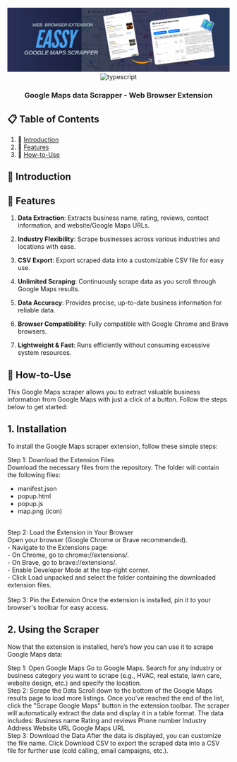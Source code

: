 <div align="center">
  <br />
  <img src="https://github.com/Developer-RONNIE/google-maps-easy-scrape/blob/main/easyscrape.png" alt="Project Banner"> 
  <br />

  <div>
    <img src="https://img.shields.io/badge/-JavaScript-yellow?style=for-the-badge&logoColor=white&logo=javascript&color=9C8B00" alt="typescript" />
  </div>

<h3 align="center">Google Maps data Scrapper - Web Browser Extension</h3>
</div>


## 📋 <a name="table">Table of Contents</a>

1. 🤖 [Introduction](#introduction)
2. 🔋 [Features](#features)
3. 🤸 [How-to-Use](#quick-start)

## <a name="introduction">🤖 Introduction</a>

## <a name="features">🔋 Features</a>

1. **Data Extraction**: Extracts business name, rating, reviews, contact information, and website/Google Maps URLs.
   
2. **Industry Flexibility**: Scrape businesses across various industries and locations with ease.

3. **CSV Export**: Export scraped data into a customizable CSV file for easy use.

4. **Unlimited Scraping**: Continuously scrape data as you scroll through Google Maps results.

5. **Data Accuracy**: Provides precise, up-to-date business information for reliable data.

6. **Browser Compatibility**: Fully compatible with Google Chrome and Brave browsers.

7. **Lightweight & Fast**: Runs efficiently without consuming excessive system resources.

## <a name="quick-start">🤸 How-to-Use</a>
This Google Maps scraper allows you to extract valuable business information from Google Maps with just a click of a button. Follow the steps below to get started:

## 1. Installation
To install the Google Maps scraper extension, follow these simple steps:

Step 1: Download the Extension Files <br />
Download the necessary files from the repository. The folder will contain the following files: <br />
- manifest.json
- popup.html
- popup.js
- map.png (icon)
<br />
Step 2: Load the Extension in Your Browser <br />
Open your browser (Google Chrome or Brave recommended). <br />
- Navigate to the Extensions page: <br />
- On Chrome, go to chrome://extensions/. <br />
- On Brave, go to brave://extensions/. <br />
- Enable Developer Mode at the top-right corner. <br />
- Click Load unpacked and select the folder containing the downloaded extension files. <br />
<br />
Step 3: Pin the Extension
Once the extension is installed, pin it to your browser's toolbar for easy access. <br />


## 2. Using the Scraper
Now that the extension is installed, here’s how you can use it to scrape Google Maps data: <br />

Step 1: Open Google Maps
Go to Google Maps.
Search for any industry or business category you want to scrape (e.g., HVAC, real estate, lawn care, website design, etc.) and specify the location. 
<br />
Step 2: Scrape the Data
Scroll down to the bottom of the Google Maps results page to load more listings.
Once you've reached the end of the list, click the "Scrape Google Maps" button in the extension toolbar.
The scraper will automatically extract the data and display it in a table format. The data includes:
Business name
Rating and reviews
Phone number
Industry
Address
Website URL
Google Maps URL
<br />
Step 3: Download the Data
After the data is displayed, you can customize the file name.
Click Download CSV to export the scraped data into a CSV file for further use (cold calling, email campaigns, etc.).


